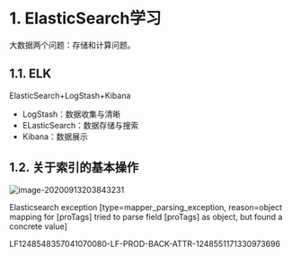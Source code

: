 # 1. ElasticSearch学习

大数据两个问题：存储和计算问题。

## 1.1. ELK

ElasticSearch+LogStash+Kibana

- LogStash：数据收集与清晰
- ELasticSearch：数据存储与搜索
- Kibana：数据展示

## 1.2. 关于索引的基本操作

![image-20200913203843231](https://r2.129870.xyz/img/20200913203843.png)

Elasticsearch exception [type=mapper_parsing_exception, reason=object mapping for [proTags] tried to parse field [proTags] as object, but found a concrete value]

LF1248548357041070080-LF-PROD-BACK-ATTR-1248551171330973696